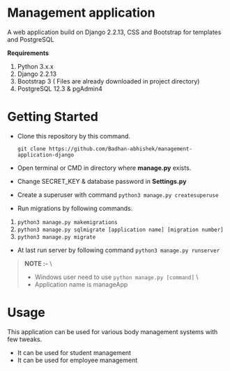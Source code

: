 # Management application

A web application build on Django 2.2.13, CSS and Bootstrap for templates and PostgreSQL

**Requirements**

1. Python 3.x.x
2. Django 2.2.13
3. Bootstrap 3 ( Files are already downloaded in project directory)
4. PostgreSQL 12.3 & pgAdmin4

# Getting Started

- Clone this repository by this command.

  `git clone https://github.com/Badhan-abhishek/management-application-django`

- Open terminal or CMD in directory where **manage.py** exists.
- Change SECRET_KEY & database password in **Settings.py**
- Create a superuser with command `python3 manage.py createsuperuse`
- Run migrations by following commands.

1.  `python3 manage.py makemigrations`
2.  `python3 manage.py sqlmigrate [application name] [migration number]`
3.  `python3 manage.py migrate`

- At last run server by following command `python3 manage.py runserver`

> **NOTE :-** \
>
> - Windows user need to use `python manage.py [command]` \
> - Application name is manageApp

# Usage

This application can be used for various body management systems with few tweaks.

- It can be used for student management
- It can be used for employee management
